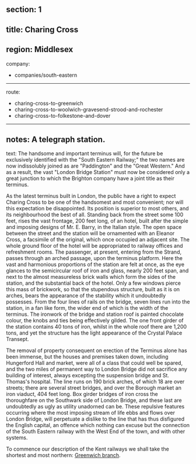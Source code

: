 section: 1
----
title: Charing Cross
----
region: Middlesex
----
company:
- companies/south-eastern
----
route:
- charing-cross-to-greenwich
- charing-cross-to-woolwich-gravesend-strood-and-rochester
- charing-cross-to-folkestone-and-dover
----
notes: A telegraph station.
----
text: The handsome and important terminus will, for the future be exclusively identified with the "South Eastern Railway;" the two names are now indissolubly joined as are "Paddington" and the "Great Western." And as a result, the vast "London Bridge Station" must now be considered only a great junction to which the Brighton company have a joint title as their terminus.

As the latest terminus built in London, the public have a right to expect Charing Cross to be one of the handsomest and most convenient; nor will this expectation be disappointed. Its position is superior to most others, and its neighbourhood the best of all. Standing back from the street some 100 feet, rises the vast frontage, 200 feet long, of an hotel, built after the simple and imposing designs of Mr. E. Barry, in the Italian style. The open space between the street and the station will be ornamented with an Eleanor Cross, a facsimile of the original, which once occupied an adjacent site. The whole ground floor of the hotel will be appropriated to railway offices and refreshment rooms. The passenger, at present, entering from the Strand, passes through an arched passage, upon the terminus platform. Here the vast and harmonious proportions of the station are felt at once, as the eye glances to the semicircular roof of iron and glass, nearly 200 feet span, and next to the almost measureless brick walls which form the sides of the station, and the substantial back of the hotel. Only a few windows pierce this mass of brickwork, so that the stupendous structure, built as it is on arches, bears the appearance of the stability which it undoubtedly possesses. From the four lines of rails on the bridge, seven lines run into the station, in a fan like form, the wider end of which is the width of the terminus. The ironwork of the bridge and station roof is painted chocolate colour, the knobs and ties being effectively gilded. The one front girder of the station contains 40 tons of iron, whilst in the whole roof there are 1,200 tons, and yet the structure has the light appearance of the Crystal Palace Transept.

The removal of property consequent on erection of the Terminus alone has been immense, but the houses and premises taken down, including Hungerford Hall and market, were all of a class that could well be spared, and the two miles of permanent way to London Bridge did not sacrifice any building of interest, always excepting the suspension bridge and St. Thomas's hospital. The line runs on 190 brick arches, of which 18 are over streets; there are several street bridges, and over the Borough market an iron viaduct, 404 feet long. Box girder bridges of iron cross the thoroughfare on the Southwark side of London Bridge, and these last are undoubtedly as ugly as utility unadorned can be. These repulsive features occurring where the most imposing stream of life ebbs and flows over London Bridge, will perpetuate a dislike to the line that has thus disfigured the English capital, an offence which nothing can excuse but the connection of the South Eastern railway with the West End of the town, and with other systems.

To commence our description of the Kent railways we shall take the shortest and most northern: [Greenwich branch](/routes/charing-cross-and-london-bridge-to-greenwich).

